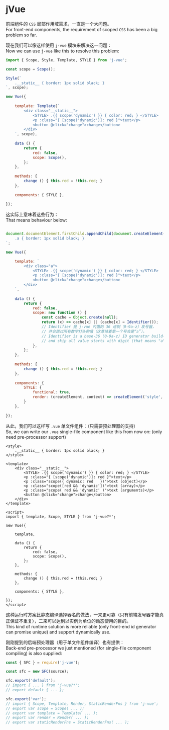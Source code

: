 ﻿
jVue
====

前端组件的 `CSS` 局部作用域需求，一直是一个大问题。  
For front-end components, the requirement of scoped `CSS` has been a big problem so far.

现在我们可以像这样使用 `j-vue` 模块来解决这一问题：  
Now we can use `j-vue` like this to resolve this problem:

```js
import { Scope, Style, Template, STYLE } from 'j-vue';

const scope = Scope();

Style(`
	.__static__ { border: 1px solid black; }
`, scope);

new Vue({
	
	template: Template(`
		<div class="__static__">
			<STYLE> .{{ scope('dynamic') }} { color: red; } </STYLE>
			<p :class="{ [scope('dynamic')]: red }">text</p>
			<button @click="change">change</button>
		</div>
	`, scope),
	
	data () {
		return {
			red: false,
			scope: Scope(),
		};
	},
	
	methods: {
		change () { this.red = !this.red; }
	},
	
	components: { STYLE },
	
});
```

这实际上意味着这些行为：  
That means behaviour below:

```js

document.documentElement.firstChild.appendChild(document.createElement('style')).textContent = `
	.a { border: 1px solid black; }
`;

new Vue({

	template: `
		<div class="a">
			<STYLE> .{{ scope('dynamic') }} { color: red; } </STYLE>
			<p :class="{ [scope('dynamic')]: red }">text</p>
			<button @click="change">change</button>
		</div>
	`,
	
	data () {
		return {
			red: false,
			scope: new function () {
				const cache = Object.create(null);
				return (x) => cache[x] || (cache[x] = Identifier());
				// Identifier 是 j-vue 内置的 36 进制（0-9a-z）发号器，
				// 并会跳过所有数字打头的值（这意味着第一个号会是“a”）。
				// Identifier is a base-36 (0-9a-z) ID generator build-in j-vue,
				// and skip all value starts with digit (that means "a" will be the 1st ID).
			},
		};
	},
	
	methods: {
		change () { this.red = !this.red; }
	},
	
	components: {
		STYLE: {
			functional: true,
			render: (createElement, context) => createElement('style', context.data, context.children),
		}
	},
	
});
```

从此，我们可以这样写 `.vue` 单文件组件：（只需要预处理器的支持）  
So, we can write our `.vue` single-file component like this from now on: (only need pre-processor support)

```vue
<style>
	.__static__ { border: 1px solid black; }
</style>

<template>
	<div class="__static__">
		<STYLE> .{{ scope('dynamic') }} { color: red; } </STYLE>
		<p :class="{ [scope('dynamic')]: red }">text</p>
		<p :class="scope({ dynamic: red   })">text (object)</p>
		<p :class="scope([red && 'dynamic'])">text (array)</p>
		<p :class="scope( red && 'dynamic' )">text (arguments)</p>
		<button @click="change">change</button>
	</div>
</template>

<script>
import { template, Scope, STYLE } from 'j-vue?*';

new Vue({
	
	template,
	
	data () {
		return {
			red: false,
			scope: Scope(),
		};
	},
	
	methods: {
		change () { this.red = !this.red; }
	},
	
	components: { STYLE },
	
});
</script>
```

这种运行时方案比静态编译选择器名的做法，一来更可靠（只有前端发号器才能真正保证不重复），二来可以达到以实例为单位的动态使用的目的。  
This kind of runtime solution is more reliable (only front-end id generator can promise unique) and support dynamically use.

刚刚提到的后端预处理器（用于单文件组件编译）也有提供：  
Back-end pre-processor we just mentioned (for single-file component compiling) is also supplied:

```js
const { SFC } = require('j-vue');

const sfc = new SFC(source);

sfc.export('default');
// import { ... } from 'j-vue?*';
// export default { ... };

sfc.export('var');
// import { Scope, Template, Render, StaticRenderFns } from 'j-vue';
// export var scope = Scope( ... );
// export var template = Template( ... );
// export var render = Render( ... );
// export var staticRenderFns = StaticRenderFns( ... );
```
